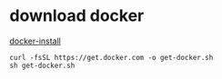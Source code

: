 # download docker
[docker-install](https://github.com/docker/docker-install)
```shell
curl -fsSL https://get.docker.com -o get-docker.sh
sh get-docker.sh
```
